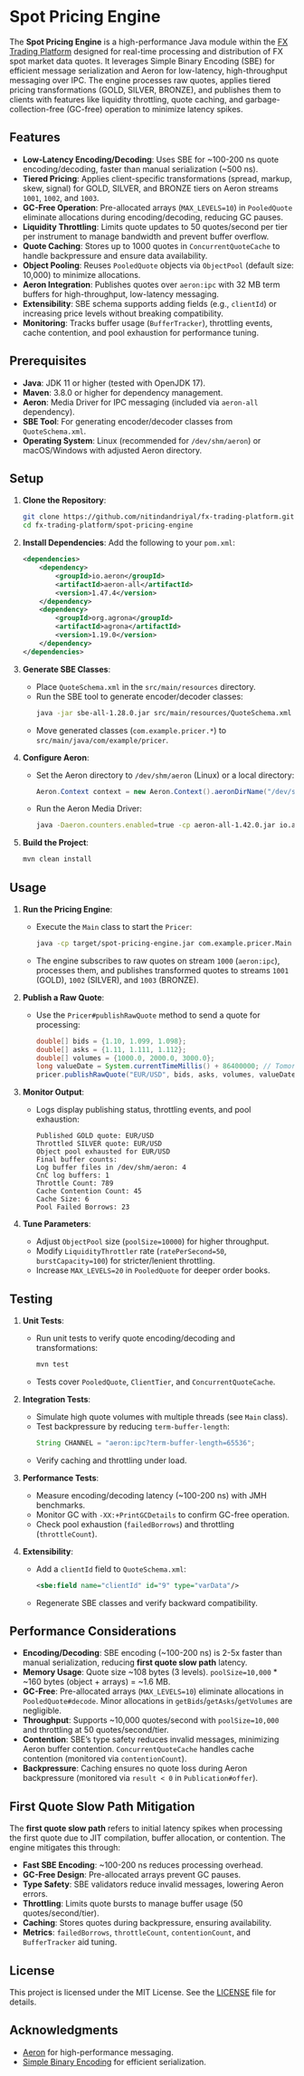# Spot Pricing Engine

The **Spot Pricing Engine** is a high-performance Java module within
the [FX Trading Platform](https://github.com/nitindandriyal/fx-trading-platform) designed for real-time processing and
distribution of FX spot market data quotes. It leverages Simple Binary Encoding (SBE) for efficient message
serialization and Aeron for low-latency, high-throughput messaging over IPC. The engine processes raw quotes, applies
tiered pricing transformations (GOLD, SILVER, BRONZE), and publishes them to clients with features like liquidity
throttling, quote caching, and garbage-collection-free (GC-free) operation to minimize latency spikes.

## Features

- **Low-Latency Encoding/Decoding**: Uses SBE for ~100-200 ns quote encoding/decoding, faster than manual
  serialization (~500 ns).
- **Tiered Pricing**: Applies client-specific transformations (spread, markup, skew, signal) for GOLD, SILVER, and
  BRONZE tiers on Aeron streams `1001`, `1002`, and `1003`.
- **GC-Free Operation**: Pre-allocated arrays (`MAX_LEVELS=10`) in `PooledQuote` eliminate allocations during
  encoding/decoding, reducing GC pauses.
- **Liquidity Throttling**: Limits quote updates to 50 quotes/second per tier per instrument to manage bandwidth and
  prevent buffer overflow.
- **Quote Caching**: Stores up to 1000 quotes in `ConcurrentQuoteCache` to handle backpressure and ensure data
  availability.
- **Object Pooling**: Reuses `PooledQuote` objects via `ObjectPool` (default size: 10,000) to minimize allocations.
- **Aeron Integration**: Publishes quotes over `aeron:ipc` with 32 MB term buffers for high-throughput, low-latency
  messaging.
- **Extensibility**: SBE schema supports adding fields (e.g., `clientId`) or increasing price levels without breaking
  compatibility.
- **Monitoring**: Tracks buffer usage (`BufferTracker`), throttling events, cache contention, and pool exhaustion for
  performance tuning.

## Prerequisites

- **Java**: JDK 11 or higher (tested with OpenJDK 17).
- **Maven**: 3.8.0 or higher for dependency management.
- **Aeron**: Media Driver for IPC messaging (included via `aeron-all` dependency).
- **SBE Tool**: For generating encoder/decoder classes from `QuoteSchema.xml`.
- **Operating System**: Linux (recommended for `/dev/shm/aeron`) or macOS/Windows with adjusted Aeron directory.

## Setup

1. **Clone the Repository**:
   ```bash
   git clone https://github.com/nitindandriyal/fx-trading-platform.git
   cd fx-trading-platform/spot-pricing-engine
   ```

2. **Install Dependencies**:
   Add the following to your `pom.xml`:
   ```xml
   <dependencies>
       <dependency>
           <groupId>io.aeron</groupId>
           <artifactId>aeron-all</artifactId>
           <version>1.47.4</version>
       </dependency>
       <dependency>
           <groupId>org.agrona</groupId>
           <artifactId>agrona</artifactId>
           <version>1.19.0</version>
       </dependency>
   </dependencies>
   ```

3. **Generate SBE Classes**:
    - Place `QuoteSchema.xml` in the `src/main/resources` directory.
    - Run the SBE tool to generate encoder/decoder classes:
      ```bash
      java -jar sbe-all-1.28.0.jar src/main/resources/QuoteSchema.xml
      ```
    - Move generated classes (`com.example.pricer.*`) to `src/main/java/com/example/pricer`.

4. **Configure Aeron**:
    - Set the Aeron directory to `/dev/shm/aeron` (Linux) or a local directory:
      ```java
      Aeron.Context context = new Aeron.Context().aeronDirName("/dev/shm/aeron");
      ```
    - Run the Aeron Media Driver:
      ```bash
      java -Daeron.counters.enabled=true -cp aeron-all-1.42.0.jar io.aeron.driver.MediaDriver
      ```

5. **Build the Project**:
   ```bash
   mvn clean install
   ```

## Usage

1. **Run the Pricing Engine**:
    - Execute the `Main` class to start the `Pricer`:
      ```bash
      java -cp target/spot-pricing-engine.jar com.example.pricer.Main
      ```
    - The engine subscribes to raw quotes on stream `1000` (`aeron:ipc`), processes them, and publishes transformed
      quotes to streams `1001` (GOLD), `1002` (SILVER), and `1003` (BRONZE).

2. **Publish a Raw Quote**:
    - Use the `Pricer#publishRawQuote` method to send a quote for processing:
      ```java
      double[] bids = {1.10, 1.099, 1.098};
      double[] asks = {1.11, 1.111, 1.112};
      double[] volumes = {1000.0, 2000.0, 3000.0};
      long valueDate = System.currentTimeMillis() + 86400000; // Tomorrow
      pricer.publishRawQuote("EUR/USD", bids, asks, volumes, valueDate);
      ```

3. **Monitor Output**:
    - Logs display publishing status, throttling events, and pool exhaustion:
      ```
      Published GOLD quote: EUR/USD
      Throttled SILVER quote: EUR/USD
      Object pool exhausted for EUR/USD
      Final buffer counts:
      Log buffer files in /dev/shm/aeron: 4
      CnC log buffers: 1
      Throttle Count: 789
      Cache Contention Count: 45
      Cache Size: 6
      Pool Failed Borrows: 23
      ```

4. **Tune Parameters**:
    - Adjust `ObjectPool` size (`poolSize=10000`) for higher throughput.
    - Modify `LiquidityThrottler` rate (`ratePerSecond=50`, `burstCapacity=100`) for stricter/lenient throttling.
    - Increase `MAX_LEVELS=20` in `PooledQuote` for deeper order books.

## Testing

1. **Unit Tests**:
    - Run unit tests to verify quote encoding/decoding and transformations:
      ```bash
      mvn test
      ```
    - Tests cover `PooledQuote`, `ClientTier`, and `ConcurrentQuoteCache`.

2. **Integration Tests**:
    - Simulate high quote volumes with multiple threads (see `Main` class).
    - Test backpressure by reducing `term-buffer-length`:
      ```java
      String CHANNEL = "aeron:ipc?term-buffer-length=65536";
      ```
    - Verify caching and throttling under load.

3. **Performance Tests**:
    - Measure encoding/decoding latency (~100-200 ns) with JMH benchmarks.
    - Monitor GC with `-XX:+PrintGCDetails` to confirm GC-free operation.
    - Check pool exhaustion (`failedBorrows`) and throttling (`throttleCount`).

4. **Extensibility**:
    - Add a `clientId` field to `QuoteSchema.xml`:
      ```xml
      <sbe:field name="clientId" id="9" type="varData"/>
      ```
    - Regenerate SBE classes and verify backward compatibility.

## Performance Considerations

- **Encoding/Decoding**: SBE encoding (~100-200 ns) is 2-5x faster than manual serialization, reducing **first quote
  slow path** latency.
- **Memory Usage**: Quote size ~108 bytes (3 levels). `poolSize=10,000` * ~160 bytes (object + arrays) = ~1.6 MB.
- **GC-Free**: Pre-allocated arrays (`MAX_LEVELS=10`) eliminate allocations in `PooledQuote#decode`. Minor allocations
  in `getBids`/`getAsks`/`getVolumes` are negligible.
- **Throughput**: Supports ~10,000 quotes/second with `poolSize=10,000` and throttling at 50 quotes/second/tier.
- **Contention**: SBE’s type safety reduces invalid messages, minimizing Aeron buffer contention. `ConcurrentQuoteCache`
  handles cache contention (monitored via `contentionCount`).
- **Backpressure**: Caching ensures no quote loss during Aeron backpressure (monitored via `result < 0` in
  `Publication#offer`).

## First Quote Slow Path Mitigation

The **first quote slow path** refers to initial latency spikes when processing the first quote due to JIT compilation,
buffer allocation, or contention. The engine mitigates this through:

- **Fast SBE Encoding**: ~100-200 ns reduces processing overhead.
- **GC-Free Design**: Pre-allocated arrays prevent GC pauses.
- **Type Safety**: SBE validators reduce invalid messages, lowering Aeron errors.
- **Throttling**: Limits quote bursts to manage buffer usage (50 quotes/second/tier).
- **Caching**: Stores quotes during backpressure, ensuring availability.
- **Metrics**: `failedBorrows`, `throttleCount`, `contentionCount`, and `BufferTracker` aid tuning.

## License

This project is licensed under the MIT License. See
the [LICENSE](https://github.com/nitindandriyal/fx-trading-platform/blob/main/LICENSE) file for details.

## Acknowledgments

- [Aeron](https://github.com/real-logic/aeron) for high-performance messaging.
- [Simple Binary Encoding](https://github.com/real-logic/simple-binary-encoding) for efficient serialization.
